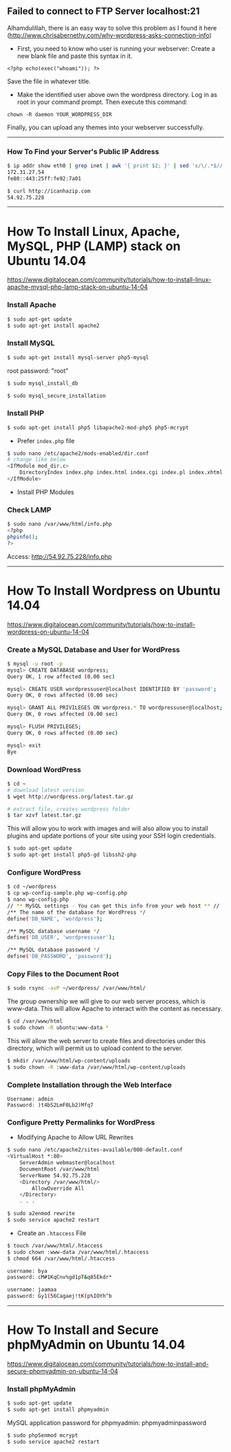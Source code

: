 ## Failed to connect to FTP Server localhost:21

Alhamdulillah, there is an easy way to solve this problem as I found it here (http://www.chrisabernethy.com/why-wordpress-asks-connection-info)

* First, you need to know who user is running your webserver:
Create a new blank file and paste this syntax in it.
```
<?php echo(exec("whoami")); ?>
```
Save the file in whatever title.

* Make the identified user above own the wordpress directory. Log in as root in your command prompt. Then execute this command:
```
chown -R daemon YOUR_WORDPRESS_DIR
```

Finally, you can upload any themes into your webserver successfully.






---

### How To Find your Server's Public IP Address
```sh
$ ip addr show eth0 | grep inet | awk '{ print $2; }' | sed 's/\/.*$//'
172.31.27.54
fe80::443:25ff:fe92:7a01

$ curl http://icanhazip.com
54.92.75.228
```


---

# How To Install Linux, Apache, MySQL, PHP (LAMP) stack on Ubuntu 14.04

https://www.digitalocean.com/community/tutorials/how-to-install-linux-apache-mysql-php-lamp-stack-on-ubuntu-14-04

### Install Apache
```sh
$ sudo apt-get update
$ sudo apt-get install apache2
```

### Install MySQL
```sh
$ sudo apt-get install mysql-server php5-mysql
```

root password: "root"

```sh
$ sudo mysql_install_db

$ sudo mysql_secure_installation
```

### Install PHP

```sh
$ sudo apt-get install php5 libapache2-mod-php5 php5-mcrypt
```


* Prefer `index.php` file

```sh
$ sudo nano /etc/apache2/mods-enabled/dir.conf
# change like below
<IfModule mod_dir.c>
    DirectoryIndex index.php index.html index.cgi index.pl index.xhtml index.htm
</IfModule>
```

* Install PHP Modules

### Check LAMP
```sh
$ sudo nano /var/www/html/info.php
<?php
phpinfo();
?>
```

Access: http://54.92.75.228/info.php


---

# How To Install Wordpress on Ubuntu 14.04

https://www.digitalocean.com/community/tutorials/how-to-install-wordpress-on-ubuntu-14-04


### Create a MySQL Database and User for WordPress

```sh
$ mysql -u root -p
mysql> CREATE DATABASE wordpress;
Query OK, 1 row affected (0.00 sec)

mysql> CREATE USER wordpressuser@localhost IDENTIFIED BY 'password';
Query OK, 0 rows affected (0.00 sec)

mysql> GRANT ALL PRIVILEGES ON wordpress.* TO wordpressuser@localhost;
Query OK, 0 rows affected (0.00 sec)

mysql> FLUSH PRIVILEGES;
Query OK, 0 rows affected (0.00 sec)

mysql> exit
Bye
```


### Download WordPress

```sh
$ cd ~
# download latest version
$ wget http://wordpress.org/latest.tar.gz

# extract file, creates wordpress folder
$ tar xzvf latest.tar.gz
```

This will allow you to work with images and will also allow you to install plugins and update portions of your site using your SSH login credentials.

```sh
$ sudo apt-get update
$ sudo apt-get install php5-gd libssh2-php
```


### Configure WordPress

```sh
$ cd ~/wordpress
$ cp wp-config-sample.php wp-config.php
$ nano wp-config.php
// ** MySQL settings - You can get this info from your web host ** //
/** The name of the database for WordPress */
define('DB_NAME', 'wordpress');

/** MySQL database username */
define('DB_USER', 'wordpressuser');

/** MySQL database password */
define('DB_PASSWORD', 'password');
```

### Copy Files to the Document Root

```sh
$ sudo rsync -avP ~/wordpress/ /var/www/html/
```

The group ownership we will give to our web server process, which is www-data. This will allow Apache to interact with the content as necessary.

```sh
$ cd /var/www/html
$ sudo chown -R ubuntu:www-data *
```

This will allow the web server to create files and directories under this directory, which will permit us to upload content to the server.

```sh
$ mkdir /var/www/html/wp-content/uploads
$ sudo chown -R :www-data /var/www/html/wp-content/uploads
```

### Complete Installation through the Web Interface

```
Username: admin
Password: )t4bS2LmF0Lb2)Mfq7
```

### Configure Pretty Permalinks for WordPress

* Modifying Apache to Allow URL Rewrites
```sh
$ sudo nano /etc/apache2/sites-available/000-default.conf
<VirtualHost *:80>
    ServerAdmin webmaster@localhost
    DocumentRoot /var/www/html
    ServerName 54.92.75.228
    <Directory /var/www/html/>
        AllowOverride All
    </Directory>
    . . .

```

```sh
$ sudo a2enmod rewrite
$ sudo service apache2 restart
```

* Create an `.htaccess` File
```sh
$ touch /var/www/html/.htaccess
$ sudo chown :www-data /var/www/html/.htaccess
$ chmod 664 /var/www/html/.htaccess
```



```sh
username: bya
password: cM#1KqCnv%gd1pT&q85Ekdr*

username: jaamaa
password: Gy1(56Cagaej!tK(p%IOYh^b
```


---

# How To Install and Secure phpMyAdmin on Ubuntu 14.04

https://www.digitalocean.com/community/tutorials/how-to-install-and-secure-phpmyadmin-on-ubuntu-14-04

### Install phpMyAdmin

```sh
$ sudo apt-get update
$ sudo apt-get install phpmyadmin
```

MySQL application password for phpmyadmin: phpmyadminpassword

```sh
$ sudo php5enmod mcrypt
$ sudo service apache2 restart
```










